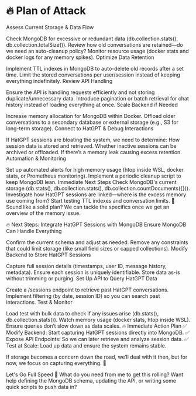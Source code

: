 # 🔥 Plan of Attack

Assess Current Storage & Data Flow

Check MongoDB for excessive or redundant data (db.collection.stats(), db.collection.totalSize()).
Review how old conversations are retained—do we need an auto-cleanup policy?
Monitor resource usage (docker stats and docker logs for any memory spikes).
Optimize Data Retention

Implement TTL indexes in MongoDB to auto-delete old records after a set time.
Limit the stored conversations per user/session instead of keeping everything indefinitely.
Review API Handling

Ensure the API is handling requests efficiently and not storing duplicate/unnecessary data.
Introduce pagination or batch retrieval for chat history instead of loading everything at once.
Scale Backend if Needed

Increase memory allocation for MongoDB within Docker.
Offload older conversations to a secondary database or external storage (e.g., S3 for long-term storage).
Connect to HatGPT & Debug Interactions

If HatGPT sessions are bloating the system, we need to determine:
How session data is stored and retrieved.
Whether inactive sessions can be archived or offloaded.
If there’s a memory leak causing excess retention.
Automation & Monitoring

Set up automated alerts for high memory usage (htop inside WSL, docker stats, or Prometheus monitoring).
Implement a periodic cleanup script to keep MongoDB lean.
Immediate Next Steps
Check MongoDB's current storage (db.stats(), db.collection.stats(), db.collection.countDocuments({})).
Investigate how HatGPT sessions are linked—where is the excess memory use coming from?
Start testing TTL indexes and conversation limits.
🚀 Sound like a solid plan? We can tackle the specifics once we get an overview of the memory issue.

🔥 Next Steps: Integrate HatGPT Sessions with MongoDB
Ensure MongoDB Can Handle Everything

Confirm the current schema and adjust as needed.
Remove any constraints that could limit storage (like small field sizes or capped collections).
Modify Backend to Store HatGPT Sessions

Capture full session details (timestamps, user ID, message history, metadata).
Ensure each session is uniquely identifiable.
Store data as-is without trimming or purging.
Set Up API to Query HatGPT Data

Create a /sessions endpoint to retrieve past HatGPT conversations.
Implement filtering (by date, session ID) so you can search past interactions.
Test & Monitor

Load test with bulk data to check if any issues arise (db.stats(), db.collection.stats()).
Watch memory usage (docker stats, htop inside WSL).
Ensure queries don’t slow down as data scales.
🔥 Immediate Action Plan
✅ Modify Backend: Start capturing HatGPT sessions directly into MongoDB.
✅ Expose API Endpoints: So we can later retrieve and analyze session data.
✅ Test at Scale: Load up data and ensure the system remains stable.

If storage becomes a concern down the road, we’ll deal with it then, but for now, we focus on capturing everything. 🚀

Let's Go Full Speed 🚀
What do you need from me to get this rolling? Want help defining the MongoDB schema, updating the API, or writing some quick scripts to push data in?
